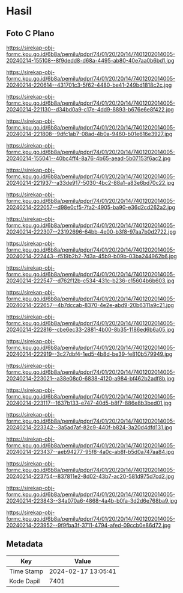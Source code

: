 # Hasil

## Foto C Plano

https://sirekap-obj-formc.kpu.go.id/6b8a/pemilu/pdpr/74/01/20/20/14/7401202014005-20240214-155108--8f9dedd8-d68a-4495-ab80-40e7aa0b6bd1.jpg

https://sirekap-obj-formc.kpu.go.id/6b8a/pemilu/pdpr/74/01/20/20/14/7401202014005-20240214-220614--431701c3-5f62-4480-be41-249bd1818c2c.jpg

https://sirekap-obj-formc.kpu.go.id/6b8a/pemilu/pdpr/74/01/20/20/14/7401202014005-20240214-221130--d34bd0a9-c17e-4dd9-8893-b676e6e8f422.jpg

https://sirekap-obj-formc.kpu.go.id/6b8a/pemilu/pdpr/74/01/20/20/14/7401202014005-20240214-221808--9dfc1ab7-08ad-4b0a-9460-b01e616e3927.jpg

https://sirekap-obj-formc.kpu.go.id/6b8a/pemilu/pdpr/74/01/20/20/14/7401202014005-20240214-155041--40bc4ff4-8a76-4b65-aead-5b07153f6ac2.jpg

https://sirekap-obj-formc.kpu.go.id/6b8a/pemilu/pdpr/74/01/20/20/14/7401202014005-20240214-221937--a33de917-5030-4bc2-88a1-a83e6bd70c22.jpg

https://sirekap-obj-formc.kpu.go.id/6b8a/pemilu/pdpr/74/01/20/20/14/7401202014005-20240214-222057--d98e0cf5-7fa2-4905-ba90-e36d2cd262a2.jpg

https://sirekap-obj-formc.kpu.go.id/6b8a/pemilu/pdpr/74/01/20/20/14/7401202014005-20240214-222307--23192696-64bb-4e00-b3f8-97aa7b0d2722.jpg

https://sirekap-obj-formc.kpu.go.id/6b8a/pemilu/pdpr/74/01/20/20/14/7401202014005-20240214-222443--f519b2b2-7d3a-45b9-b09b-03ba244962b6.jpg

https://sirekap-obj-formc.kpu.go.id/6b8a/pemilu/pdpr/74/01/20/20/14/7401202014005-20240214-222547--d762f12b-c534-431c-b236-c15604b6b603.jpg

https://sirekap-obj-formc.kpu.go.id/6b8a/pemilu/pdpr/74/01/20/20/14/7401202014005-20240214-222657--4b7dccab-8370-4e2e-abd9-20b6311a9c21.jpg

https://sirekap-obj-formc.kpu.go.id/6b8a/pemilu/pdpr/74/01/20/20/14/7401202014005-20240214-222816--cbe6ec33-2881-4b00-8b35-1186ed6b6a05.jpg

https://sirekap-obj-formc.kpu.go.id/6b8a/pemilu/pdpr/74/01/20/20/14/7401202014005-20240214-222919--3c27dbf4-1ed5-4b8d-be39-fe810b579949.jpg

https://sirekap-obj-formc.kpu.go.id/6b8a/pemilu/pdpr/74/01/20/20/14/7401202014005-20240214-223021--a38e08c0-6838-4120-a984-bf462b2adf8b.jpg

https://sirekap-obj-formc.kpu.go.id/6b8a/pemilu/pdpr/74/01/20/20/14/7401202014005-20240214-223117--1637b133-e747-40d5-b8f7-886e8b3bed01.jpg

https://sirekap-obj-formc.kpu.go.id/6b8a/pemilu/pdpr/74/01/20/20/14/7401202014005-20240214-223342--3a5ad7af-82c9-440f-b824-3a20d4dfd131.jpg

https://sirekap-obj-formc.kpu.go.id/6b8a/pemilu/pdpr/74/01/20/20/14/7401202014005-20240214-223437--aeb94277-95f8-4a0c-ab8f-b5d0a747aa84.jpg

https://sirekap-obj-formc.kpu.go.id/6b8a/pemilu/pdpr/74/01/20/20/14/7401202014005-20240214-223754--837811e2-8d02-43b7-ac20-581d975d7cd2.jpg

https://sirekap-obj-formc.kpu.go.id/6b8a/pemilu/pdpr/74/01/20/20/14/7401202014005-20240214-223843--34a070a6-4868-4a4b-b0fa-3d2d6e768ba9.jpg

https://sirekap-obj-formc.kpu.go.id/6b8a/pemilu/pdpr/74/01/20/20/14/7401202014005-20240214-223952--9f9fba3f-3711-4794-afed-09ccb0e86d72.jpg


## Metadata

| Key        | Value               |
| ---------- | ------------------- |
| Time Stamp | 2024-02-17 13:05:41 |
| Kode Dapil | 7401                |



